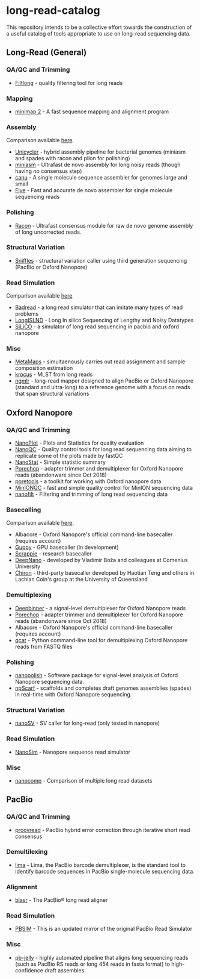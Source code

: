 # long-read-catalog
This repository intends to be a collective effort towards the construction of a useful catalog of tools appropriate to use on long-read sequencing data.

## Long-Read (General)

### QA/QC and Trimming
* [Filtlong](https://github.com/rrwick/Filtlong) - quality filtering tool for long reads

### Mapping
* [minimap 2](https://github.com/nanoporetech/minimap2) - A fast sequence mapping and alignment program

### Assembly
Comparison available [here](https://github.com/rrwick/Long-read-assembler-comparison).
* [Unicycler](https://github.com/rrwick/Unicycler) - hybrid assembly pipeline for bacterial genomes (miniasm and spades with racon and pilon for polishing)
* [miniasm](https://github.com/lh3/miniasm) - Ultrafast de novo assembly for long noisy reads (though having no consensus step)
* [canu](https://github.com/marbl/canu) - A single molecule sequence assembler for genomes large and small
* [Flye](https://github.com/fenderglass/Flye) - Fast and accurate de novo assembler for single molecule sequencing reads

### Polishing
* [Racon](https://github.com/isovic/racon) - Ultrafast consensus module for raw de novo genome assembly of long uncorrected reads.

### Structural Variation
* [Sniffles](https://github.com/fritzsedlazeck/Sniffles) - structural variation caller using third generation sequencing (PacBio or Oxford Nanopore)

### Read Simulation
Comparison available [here](https://github.com/rrwick/Badread/tree/master/comparison)
* [Badread](https://github.com/rrwick/Badread) - a long read simulator that can imitate many types of read problems
* [LongISLND](https://github.com/bioinform/longislnd) - Long In silico Sequencing of Lengthy and Noisy Datatypes
* [SiLiCO](https://github.com/ethanagbaker/SiLiCO) - a simulator of long read sequencing in pacbio and oxford nanopore

### Misc
* [MetaMaps](https://github.com/DiltheyLab/MetaMaps) - simultaenously carries out read assignment and sample composition estimation
* [krocus](https://github.com/andrewjpage/krocus) - MLST from long reads
* [ngmlr](https://github.com/philres/ngmlr) -  long-read mapper designed to align PacBio or Oxford Nanopore (standard and ultra-long) to a reference genome with a focus on reads that span structural variations


## Oxford Nanopore 

### QA/QC and Trimming
* [NanoPlot](https://github.com/wdecoster/NanoPlot) - Plots and Statistics for quality evaluation
* [NanoQC](https://github.com/wdecoster/nanoQC) - Quality control tools for long read sequencing data aiming to replicate some of the plots made by fastQC
* [NanoStat](https://github.com/wdecoster/nanostat) - Simple statistic summary 
* [Porechop](https://github.com/rrwick/Porechop) - adapter trimmer and demultiplexer for Oxford Nanopore reads (abandonware since Oct 2018)
* [poretools](https://github.com/arq5x/poretools) - a toolkit for working with Oxford nanopore data
* [MinIONQC](https://github.com/roblanf/minion_qc) - fast and simple quality control for MinION sequencing data
* [nanofilt](https://github.com/wdecoster/nanofilt) - Filtering and trimming of long read sequencing data 

### Basecalling 
Comparison available [here](https://github.com/rrwick/Basecalling-comparison).
* Albacore - Oxford Nanopore's official command-line basecaller (requires account) 
* [Guppy]() - GPU basecaller (in development)
* [Scrappie](https://github.com/nanoporetech/scrappie) - research basecaller
* [DeepNano](https://bitbucket.org/vboza/deepnano) - developed by Vladimír Boža and colleagues at Comenius University 
* [Chiron](https://github.com/haotianteng/chiron) -  third-party basecaller developed by Haotian Teng and others in Lachlan Coin's group at the University of Queensland 

### Demultiplexing
* [Deepbinner](https://github.com/rrwick/Deepbinner) - a signal-level demultiplexer for Oxford Nanopore reads
* [Porechop](https://github.com/rrwick/Porechop) - adapter trimmer and demultiplexer for Oxford Nanopore reads (abandonware since Oct 2018)
* Albacore - Oxford Nanopore's official command-line basecaller (requires account) 
* [qcat](https://github.com/nanoporetech/qcat) - Python command-line tool for demultiplexing Oxford Nanopore reads from FASTQ files

### Polishing
* [nanopolish](https://github.com/jts/nanopolish) - Software package for signal-level analysis of Oxford Nanopore sequencing data.
* [npScarf](https://github.com/mdcao/npScarf) - scaffolds and completes draft genomes assemblies (spades) in real-time with Oxford Nanopore sequencing.

### Structural Variation
* [nanoSV](https://github.com/mroosmalen/nanosv) - SV caller for long-read (only tested in nanopore)

### Read Simulation
* [NanoSim](https://github.com/bcgsc/nanosim) - Nanopore sequence read simulator

### Misc
* [nanocomp](https://github.com/wdecoster/nanocomp) - Comparison of multiple long read datasets


## PacBio 

### QA/QC and Trimming
* [proovread](https://github.com/BioInf-Wuerzburg/proovread) - PacBio hybrid error correction through iterative short read consensus

### Demultilexing
* [lima](https://github.com/PacificBiosciences/barcoding) - Lima, the PacBio barcode demultiplexer, is the standard tool to identify barcode sequences in PacBio single-molecule sequencing data. 

### Alignment
* [blasr](https://github.com/PacificBiosciences/blasr) - The PacBio® long read aligner

### Read Simulation
* [PBSIM](https://github.com/pfaucon/PBSIM-PacBio-Simulator) - This is an updated mirror of the original PacBio Read Simulator

### Misc
* [pb-jelly](https://sourceforge.net/p/pb-jelly/wiki/Home/) - highly automated pipeline that aligns long sequencing reads (such as PacBio RS reads or long 454 reads in fasta format) to high-confidence draft assembles.
